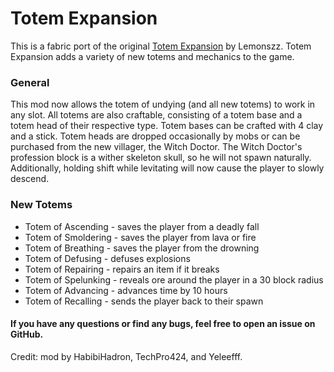# Totem Expansion

This is a fabric port of the original [Totem Expansion](https://www.curseforge.com/minecraft/mc-mods/totem-expansion) by Lemonszz. Totem Expansion adds a variety of new totems and mechanics to the game.

### General
This mod now allows the totem of undying (and all new totems) to work in any slot. All totems are also craftable, consisting of a totem base and a totem head of their respective type. Totem bases can be crafted with 4 clay and a stick. Totem heads are dropped occasionally by mobs or can be purchased from the new villager, the Witch Doctor. The Witch Doctor's profession block is a wither skeleton skull, so he will not spawn naturally. Additionally, holding shift while levitating will now cause the player to slowly descend.

### New Totems
- Totem of Ascending - saves the player from a deadly fall
- Totem of Smoldering - saves the player from lava or fire
- Totem of Breathing - saves the player from the drowning
- Totem of Defusing - defuses explosions
- Totem of Repairing - repairs an item if it breaks
- Totem of Spelunking - reveals ore around the player in a 30 block radius
- Totem of Advancing - advances time by 10 hours
- Totem of Recalling - sends the player back to their spawn

#### If you have any questions or find any bugs, feel free to open an issue on GitHub.

Credit: mod by HabibiHadron, TechPro424, and Yeleefff.
